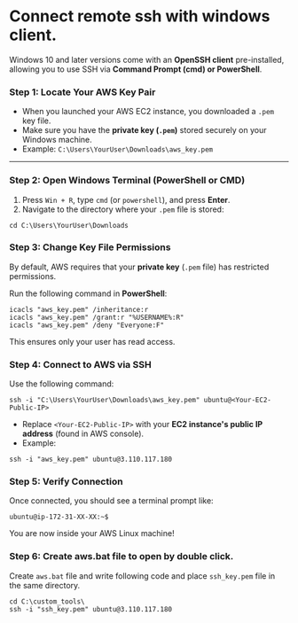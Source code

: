 # Connect remote ssh with windows client.

Windows 10 and later versions come with an **OpenSSH client** pre-installed, allowing you to use SSH via **Command Prompt (cmd) or PowerShell**.

### **Step 1: Locate Your AWS Key Pair**

*   When you launched your AWS EC2 instance, you downloaded a `.pem` key file.
*   Make sure you have the **private key (`.pem`)** stored securely on your Windows machine.
*   Example: `C:\Users\YourUser\Downloads\aws_key.pem`

---

### **Step 2: Open Windows Terminal (PowerShell or CMD)**

1.  Press `Win + R`, type `cmd` (or `powershell`), and press **Enter**.
2.  Navigate to the directory where your `.pem` file is stored:

```
cd C:\Users\YourUser\Downloads
```


### **Step 3: Change Key File Permissions**

By default, AWS requires that your **private key** (`.pem` file) has restricted permissions.

Run the following command in **PowerShell**:

```
icacls "aws_key.pem" /inheritance:r
icacls "aws_key.pem" /grant:r "%USERNAME%:R"
icacls "aws_key.pem" /deny "Everyone:F"
```

This ensures only your user has read access.



### **Step 4: Connect to AWS via SSH**

Use the following command:

```
ssh -i "C:\Users\YourUser\Downloads\aws_key.pem" ubuntu@<Your-EC2-Public-IP>
```

*   Replace `<Your-EC2-Public-IP>` with your **EC2 instance's public IP address** (found in AWS console).
*   Example:

```
ssh -i "aws_key.pem" ubuntu@3.110.117.180
```

### **Step 5: Verify Connection**

Once connected, you should see a terminal prompt like:

```
ubuntu@ip-172-31-XX-XX:~$
```

You are now inside your AWS Linux machine!

### Step 6: Create aws.bat file to open by double click.

Create `aws.bat` file and write following code and place `ssh_key.pem` file in the same directory.
```
cd C:\custom_tools\
ssh -i "ssh_key.pem" ubuntu@3.110.117.180
```



